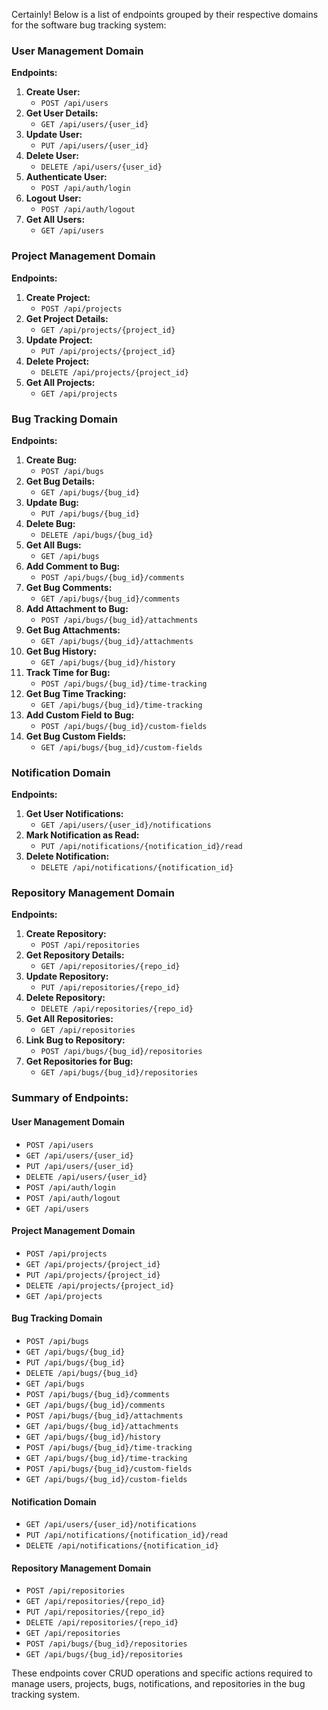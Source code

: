 Certainly! Below is a list of endpoints grouped by their respective domains for the software bug tracking system:

### User Management Domain

**Endpoints:**
1. **Create User:**
   - `POST /api/users`
2. **Get User Details:**
   - `GET /api/users/{user_id}`
3. **Update User:**
   - `PUT /api/users/{user_id}`
4. **Delete User:**
   - `DELETE /api/users/{user_id}`
5. **Authenticate User:**
   - `POST /api/auth/login`
6. **Logout User:**
   - `POST /api/auth/logout`
7. **Get All Users:**
   - `GET /api/users`

### Project Management Domain

**Endpoints:**
1. **Create Project:**
   - `POST /api/projects`
2. **Get Project Details:**
   - `GET /api/projects/{project_id}`
3. **Update Project:**
   - `PUT /api/projects/{project_id}`
4. **Delete Project:**
   - `DELETE /api/projects/{project_id}`
5. **Get All Projects:**
   - `GET /api/projects`

### Bug Tracking Domain

**Endpoints:**
1. **Create Bug:**
   - `POST /api/bugs`
2. **Get Bug Details:**
   - `GET /api/bugs/{bug_id}`
3. **Update Bug:**
   - `PUT /api/bugs/{bug_id}`
4. **Delete Bug:**
   - `DELETE /api/bugs/{bug_id}`
5. **Get All Bugs:**
   - `GET /api/bugs`
6. **Add Comment to Bug:**
   - `POST /api/bugs/{bug_id}/comments`
7. **Get Bug Comments:**
   - `GET /api/bugs/{bug_id}/comments`
8. **Add Attachment to Bug:**
   - `POST /api/bugs/{bug_id}/attachments`
9. **Get Bug Attachments:**
   - `GET /api/bugs/{bug_id}/attachments`
10. **Get Bug History:**
    - `GET /api/bugs/{bug_id}/history`
11. **Track Time for Bug:**
    - `POST /api/bugs/{bug_id}/time-tracking`
12. **Get Bug Time Tracking:**
    - `GET /api/bugs/{bug_id}/time-tracking`
13. **Add Custom Field to Bug:**
    - `POST /api/bugs/{bug_id}/custom-fields`
14. **Get Bug Custom Fields:**
    - `GET /api/bugs/{bug_id}/custom-fields`

### Notification Domain

**Endpoints:**
1. **Get User Notifications:**
   - `GET /api/users/{user_id}/notifications`
2. **Mark Notification as Read:**
   - `PUT /api/notifications/{notification_id}/read`
3. **Delete Notification:**
   - `DELETE /api/notifications/{notification_id}`

### Repository Management Domain

**Endpoints:**
1. **Create Repository:**
   - `POST /api/repositories`
2. **Get Repository Details:**
   - `GET /api/repositories/{repo_id}`
3. **Update Repository:**
   - `PUT /api/repositories/{repo_id}`
4. **Delete Repository:**
   - `DELETE /api/repositories/{repo_id}`
5. **Get All Repositories:**
   - `GET /api/repositories`
6. **Link Bug to Repository:**
   - `POST /api/bugs/{bug_id}/repositories`
7. **Get Repositories for Bug:**
   - `GET /api/bugs/{bug_id}/repositories`

### Summary of Endpoints:

#### User Management Domain
- `POST /api/users`
- `GET /api/users/{user_id}`
- `PUT /api/users/{user_id}`
- `DELETE /api/users/{user_id}`
- `POST /api/auth/login`
- `POST /api/auth/logout`
- `GET /api/users`

#### Project Management Domain
- `POST /api/projects`
- `GET /api/projects/{project_id}`
- `PUT /api/projects/{project_id}`
- `DELETE /api/projects/{project_id}`
- `GET /api/projects`

#### Bug Tracking Domain
- `POST /api/bugs`
- `GET /api/bugs/{bug_id}`
- `PUT /api/bugs/{bug_id}`
- `DELETE /api/bugs/{bug_id}`
- `GET /api/bugs`
- `POST /api/bugs/{bug_id}/comments`
- `GET /api/bugs/{bug_id}/comments`
- `POST /api/bugs/{bug_id}/attachments`
- `GET /api/bugs/{bug_id}/attachments`
- `GET /api/bugs/{bug_id}/history`
- `POST /api/bugs/{bug_id}/time-tracking`
- `GET /api/bugs/{bug_id}/time-tracking`
- `POST /api/bugs/{bug_id}/custom-fields`
- `GET /api/bugs/{bug_id}/custom-fields`

#### Notification Domain
- `GET /api/users/{user_id}/notifications`
- `PUT /api/notifications/{notification_id}/read`
- `DELETE /api/notifications/{notification_id}`

#### Repository Management Domain
- `POST /api/repositories`
- `GET /api/repositories/{repo_id}`
- `PUT /api/repositories/{repo_id}`
- `DELETE /api/repositories/{repo_id}`
- `GET /api/repositories`
- `POST /api/bugs/{bug_id}/repositories`
- `GET /api/bugs/{bug_id}/repositories`

These endpoints cover CRUD operations and specific actions required to manage users, projects, bugs, notifications, and repositories in the bug tracking system.

